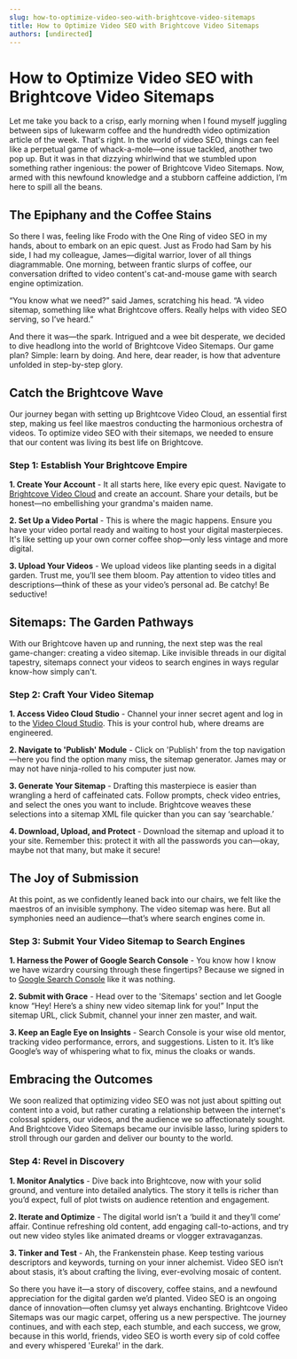 ```yaml
---
slug: how-to-optimize-video-seo-with-brightcove-video-sitemaps
title: How to Optimize Video SEO with Brightcove Video Sitemaps
authors: [undirected]
---
```



# How to Optimize Video SEO with Brightcove Video Sitemaps

Let me take you back to a crisp, early morning when I found myself juggling between sips of lukewarm coffee and the hundredth video optimization article of the week. That's right. In the world of video SEO, things can feel like a perpetual game of whack-a-mole—one issue tackled, another two pop up. But it was in that dizzying whirlwind that we stumbled upon something rather ingenious: the power of Brightcove Video Sitemaps. Now, armed with this newfound knowledge and a stubborn caffeine addiction, I’m here to spill all the beans.

## The Epiphany and the Coffee Stains

So there I was, feeling like Frodo with the One Ring of video SEO in my hands, about to embark on an epic quest. Just as Frodo had Sam by his side, I had my colleague, James—digital warrior, lover of all things diagrammable. One morning, between frantic slurps of coffee, our conversation drifted to video content's cat-and-mouse game with search engine optimization. 

“You know what we need?” said James, scratching his head. “A video sitemap, something like what Brightcove offers. Really helps with video SEO serving, so I’ve heard.”

And there it was—the spark. Intrigued and a wee bit desperate, we decided to dive headlong into the world of Brightcove Video Sitemaps. Our game plan? Simple: learn by doing. And here, dear reader, is how that adventure unfolded in step-by-step glory.

## Catch the Brightcove Wave

Our journey began with setting up Brightcove Video Cloud, an essential first step, making us feel like maestros conducting the harmonious orchestra of videos. To optimize video SEO with their sitemaps, we needed to ensure that our content was living its best life on Brightcove. 

### Step 1: Establish Your Brightcove Empire

**1. Create Your Account** - It all starts here, like every epic quest. Navigate to [Brightcove Video Cloud](https://www.brightcove.com/en/video-cloud) and create an account. Share your details, but be honest—no embellishing your grandma's maiden name.

**2. Set Up a Video Portal** - This is where the magic happens. Ensure you have your video portal ready and waiting to host your digital masterpieces. It's like setting up your own corner coffee shop—only less vintage and more digital.

**3. Upload Your Videos** - We upload videos like planting seeds in a digital garden. Trust me, you’ll see them bloom. Pay attention to video titles and descriptions—think of these as your video’s personal ad. Be catchy! Be seductive!

## Sitemaps: The Garden Pathways

With our Brightcove haven up and running, the next step was the real game-changer: creating a video sitemap. Like invisible threads in our digital tapestry, sitemaps connect your videos to search engines in ways regular know-how simply can't.

### Step 2: Craft Your Video Sitemap

**1. Access Video Cloud Studio** - Channel your inner secret agent and log in to the [Video Cloud Studio](https://studio.brightcove.com/). This is your control hub, where dreams are engineered.

**2. Navigate to 'Publish' Module** - Click on 'Publish' from the top navigation—here you find the option many miss, the sitemap generator. James may or may not have ninja-rolled to his computer just now.

**3. Generate Your Sitemap** - Drafting this masterpiece is easier than wrangling a herd of caffeinated cats. Follow prompts, check video entries, and select the ones you want to include. Brightcove weaves these selections into a sitemap XML file quicker than you can say ‘searchable.’

**4. Download, Upload, and Protect** - Download the sitemap and upload it to your site. Remember this: protect it with all the passwords you can—okay, maybe not that many, but make it secure!

## The Joy of Submission

At this point, as we confidently leaned back into our chairs, we felt like the maestros of an invisible symphony. The video sitemap was here. But all symphonies need an audience—that’s where search engines come in.

### Step 3: Submit Your Video Sitemap to Search Engines

**1. Harness the Power of Google Search Console** - You know how I know we have wizardry coursing through these fingertips? Because we signed in to [Google Search Console](https://search.google.com/search-console/about) like it was nothing.

**2. Submit with Grace** - Head over to the 'Sitemaps' section and let Google know “Hey! Here’s a shiny new video sitemap link for you!” Input the sitemap URL, click Submit, channel your inner zen master, and wait.

**3. Keep an Eagle Eye on Insights** - Search Console is your wise old mentor, tracking video performance, errors, and suggestions. Listen to it. It’s like Google’s way of whispering what to fix, minus the cloaks or wands.

## Embracing the Outcomes

We soon realized that optimizing video SEO was not just about spitting out content into a void, but rather curating a relationship between the internet's colossal spiders, our videos, and the audience we so affectionately sought. And Brightcove Video Sitemaps became our invisible lasso, luring spiders to stroll through our garden and deliver our bounty to the world.

### Step 4: Revel in Discovery

**1. Monitor Analytics** - Dive back into Brightcove, now with your solid ground, and venture into detailed analytics. The story it tells is richer than you’d expect, full of plot twists on audience retention and engagement.

**2. Iterate and Optimize** - The digital world isn’t a ‘build it and they’ll come’ affair. Continue refreshing old content, add engaging call-to-actions, and try out new video styles like animated dreams or vlogger extravaganzas.

**3. Tinker and Test** - Ah, the Frankenstein phase. Keep testing various descriptors and keywords, turning on your inner alchemist. Video SEO isn’t about stasis, it’s about crafting the living, ever-evolving mosaic of content.

So there you have it—a story of discovery, coffee stains, and a newfound appreciation for the digital garden we’d planted. Video SEO is an ongoing dance of innovation—often clumsy yet always enchanting. Brightcove Video Sitemaps was our magic carpet, offering us a new perspective. The journey continues, and with each step, each stumble, and each success, we grow, because in this world, friends, video SEO is worth every sip of cold coffee and every whispered 'Eureka!' in the dark.